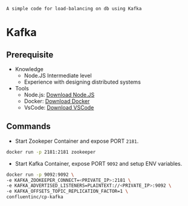   `A simple code for load-balancing on db using Kafka`


  # Kafka
## Prerequisite
- Knowledge
  - Node.JS Intermediate level
  - Experience with designing distributed systems
- Tools
  - Node.js: [Download Node.JS](https://nodejs.org/en)
  - Docker: [Download Docker](https://www.docker.com)
  - VsCode: [Download VSCode](https://code.visualstudio.com)

## Commands
- Start Zookeper Container and expose PORT `2181`.
```bash
docker run -p 2181:2181 zookeeper
```
- Start Kafka Container, expose PORT `9092` and setup ENV variables.
```bash
docker run -p 9092:9092 \
-e KAFKA_ZOOKEEPER_CONNECT=<PRIVATE_IP>:2181 \
-e KAFKA_ADVERTISED_LISTENERS=PLAINTEXT://<PRIVATE_IP>:9092 \
-e KAFKA_OFFSETS_TOPIC_REPLICATION_FACTOR=1 \
confluentinc/cp-kafka
```
